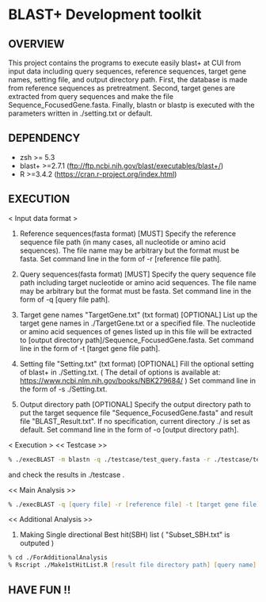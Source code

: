 # BLAST+ Development toolkit

## OVERVIEW
This project contains the programs to execute easily blast+ at CUI from input data including query sequences, 
reference sequences, target gene names, setting file, and output directory path.
First, the database is made from reference sequences as pretreatment.
Second, target genes are extracted from query sequences and make the file Sequence_FocusedGene.fasta.
Finally, blastn or blastp is executed with the parameters written in ./setting.txt or default.

## DEPENDENCY
  * zsh >= 5.3
  * blast+ >=2.7.1 (ftp://ftp.ncbi.nih.gov/blast/executables/blast+/)
  * R >=3.4.2 (https://cran.r-project.org/index.html)

## EXECUTION
< Input data format >
1. Reference sequences(fasta format) [MUST]
Specify the reference sequence file path (in many cases, all nucleotide or amino acid sequences).
The file name may be arbitrary but the format must be fasta.
Set command line in the form of -r [reference file path].

2. Query sequences(fasta format) [MUST]
Specify the query sequence file path including target nucleotide or amino acid sequences.
The file name may be arbitrary but the format must be fasta.
Set command line in the form of -q [query file path].

3. Target gene names "TargetGene.txt" (txt format) [OPTIONAL]
List up the target gene names in ./TargetGene.txt or a specified file.
The nucleotide or amino acid sequences of genes listed up in this file will be extracted to
[output directory path]/Sequence_FocusedGene.fasta.
Set command line in the form of -t [target gene file path].

4. Setting file "Setting.txt" (txt format) [OPTIONAL]
Fill the optional setting of blast+ in ./Setting.txt.
( The detail of options is available at: https://www.ncbi.nlm.nih.gov/books/NBK279684/ )
Set command line in the form of -s ./Setting.txt.

5. Output directory path [OPTIONAL]
Specify the output directory path to put the target sequence file "Sequence_FocusedGene.fasta"
and result file "BLAST_Result.txt".
If no specification, current directory ./ is set as default.
Set command line in the form of -o [output directory path].

< Execution >
<< Testcase >>
```zsh
% ./execBLAST -m blastn -q ./testcase/test_query.fasta -r ./testcase/test_reference.fasta -o ./testcase
```
and check the results in ./testcase .

<< Main Analysis >>
```zsh
% ./execBLAST -q [query file] -r [reference file] -t [target gene file] -s [setting file] -o [output directory path]
```

<< Additional Analysis >>
1. Making Single directional Best hit(SBH) list ( "Subset_SBH.txt" is outputed )
```zsh
% cd ./ForAdditionalAnalysis
% Rscript ./Make1stHitList.R [result file directory path] [query name] [reference name]
```

## HAVE FUN !!

